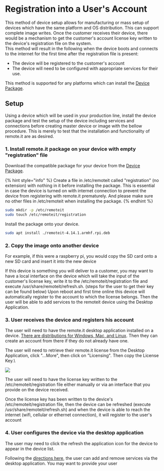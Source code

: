 # Registration into a User's Account

This method of device setup allows for manufacturing or mass setup of devices which have the same platform and OS distribution. This can support complete image writes. Once the customer receives their device, there would be a mechanism to get the customer's account license key written to the device's registration file on the system.\
This method will result in the following when the device boots and connects to the internet for the first time after the registration file is present:

* The device will be registered to the customer's account
* The device will need to be configured with appropriate services for their use.

This method is supported for any platforms which can install the [Device Package](../software/device-package/supported-platforms.md#device\_package\_supported\_platforms).

## Setup

Using a device which will be used in your production line, install the device package and test the setup of the device including services and connections before creating master device or image with the bellow procedure. This is merely to test that the installation and functionality of remote.it are as desired.&#x20;

### 1. Install remote.it package on your device with empty "registration" file

Download the compatible package for your device from the [Device Package](../software/device-package/installation.md#supported-platforms).&#x20;

{% hint style="info" %}
Create a file in /etc/remoteit called "registration" (no extension) with nothing in it before installing the package. This is essential in case the device is turned on with internet connection to prevent the device from registering with remote.it prematurely. And please make sure no other files in /etc/remoteit when installing the package.
{% endhint %}

```bash
sudo mkdir -p /etc/remoteit
sudo touch /etc/remoteit/registration 
```

Install the package onto your device.

```bash
sudo apt install ./remoteit-4.14.1.armhf.rpi.deb
```

### 2. Copy the image onto another device

For example, if this were a raspberry pi, you would copy the SD card onto a new SD card and insert it into the new device

If this device is something you will deliver to a customer, you may want to have a local interface on the device which will take the input of the customer's license key, write it to the /etc/remoteit/registration file and execute /usr/share/remoteit/refresh.sh. (steps for the user to get their key can be found below) Upon reboot and first time online this device will automatically register to the account to which the license belongs. Then the user will be able to add services to the remoteit device using the Desktop Application.

### 3. User receives the device and registers his account

The user will need to have the remote.it desktop application installed on a device. [There are distributions for Windows, Mac, and Linux](../software/desktop/overview-and-installation.md). Then they can create an account from there if they do not already have one.

The user will need to retrieve their remote.it license from the Desktop Application, click "...More", then click on "Licensing". Then copy the License Key.\


![](<../.gitbook/assets/screen\_shot\_2021-09-08\_at\_5\_10\_23\_pm (2).png>)

The user will need to have the license key written to the /etc/remoteit/registration file either manually or via an interface that you provide on the device received.&#x20;

Once the license key has been written to the device's /etc/remoteit/registration file, then the device can be refreshed (execute /usr/share/remoteit/refresh.sh) and when the device is able to reach the internet (wifi, cellular or ethernet connection), it will register to the user's account

### 4. User configures the device via the desktop application

The user may need to click the refresh the application icon for the device to appear in the device list.&#x20;

Following the [directions here](../software/device-package/installation.md#4-set-up-services-on-your-device), the user can add and remove services via the desktop application. You may want to provide your user&#x20;





